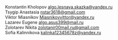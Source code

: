 Konstantin Kholopov algo.lesnaya.skazka@yandex.ru<br>
Tsygip Anastasia nstar3618@gmail.com<br>
Viktor Miasnikov Miasnikovvittor@yandex.ru<br>
Lazarev Eugene algo.asus399@mail.ru<br>
Zolotarev Nikita zolotanir00mail.ru@gmail.com<br>
Sofia Kalinnikova kalinka12345678z@yandex.ru<br>
